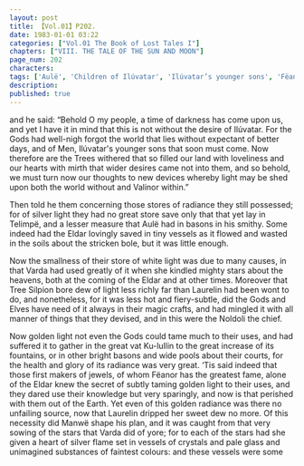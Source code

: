 ```yaml
---
layout: post
title: 【Vol.01】P202.
date: 1983-01-01 03:22
categories: ["Vol.01 The Book of Lost Tales I"]
chapters: ["VIII. THE TALE OF THE SUN AND MOON"]
page_num: 202
characters: 
tags: ['Aulë', 'Children of Ilúvatar', 'Ilúvatar’s younger sons', 'Fëanor', 'Ilúvatar', 'Kulullin', 'Laurelin', 'Manwë', 'Men', 'Noldoli', 'Silpion', 'Stars', 'The star-making of Varda', 'Telimpë', 'Two Trees']
description: 
published: true
---
```


<p style="text-indent: 0;">
and he said: “Behold O my people, a time of darkness has come upon us, and yet I have it in mind that this is not without the desire of Ilúvatar. For the Gods had well-nigh forgot the world that lies without expectant of better days, and of Men, Ilúvatar's younger sons that soon must come. Now therefore are the Trees withered that so filled our land with loveliness and our hearts with mirth that wider desires came not into them, and so behold, we must turn now our thoughts to new devices whereby light may be shed upon both the world without and Valinor within.”
</p>

Then told he them concerning those stores of radiance they still possessed; for of silver light they had no great store save only that that yet lay in Telimpë, and a lesser measure that Aulë had in basons in his smithy. Some indeed had the Eldar lovingly saved in tiny vessels as it flowed and wasted in the soils about the stricken bole, but it was little enough.

Now the smallness of their store of white light was due to many causes, in that Varda had used greatly of it when she kindled mighty stars about the heavens, both at the coming of the Eldar and at other times. Moreover that Tree Silpion bore dew of light less richly far than Laurelin had been wont to do, and nonetheless, for it was less hot and fiery-subtle, did the Gods and Elves have need of it always in their magic crafts, and had mingled it with all manner of things that they devised, and in this were the Noldoli the chief.

Now golden light not even the Gods could tame much to their uses, and had suffered it to gather in the great vat Ku-lullin to the great increase of its fountains, or in other bright basons and wide pools about their courts, for the health and glory of its radiance was very great. ‘Tis said indeed that those first makers of jewels, of whom Fëanor has the greatest fame, alone of the Eldar knew the secret of subtly taming golden light to their uses, and they dared use their knowledge but very sparingly, and now is that perished with them out of the Earth. Yet even of this golden radiance was there no unfailing source, now that Laurelin dripped her sweet dew no more. Of this necessity did Manwë shape his plan, and it was caught from that very sowing of the stars that Varda did of yore; for to each of the stars had she given a heart of silver flame set in vessels of crystals and pale glass and unimagined substances of faintest colours: and these vessels were some

